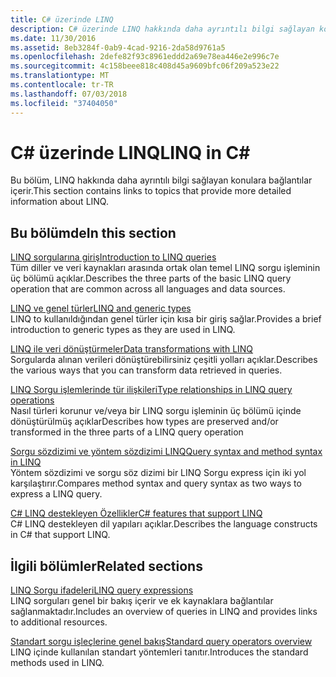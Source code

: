 ```yaml
---
title: C# üzerinde LINQ
description: C# üzerinde LINQ hakkında daha ayrıntılı bilgi sağlayan konulara bağlantılar.
ms.date: 11/30/2016
ms.assetid: 8eb3284f-0ab9-4cad-9216-2da58d9761a5
ms.openlocfilehash: 2defe82f93c8961eddd2a69e78ea446e2e996c7e
ms.sourcegitcommit: 4c158beee818c408d45a9609bfc06f209a523e22
ms.translationtype: MT
ms.contentlocale: tr-TR
ms.lasthandoff: 07/03/2018
ms.locfileid: "37404050"
---
```

# <a name="linq-in-c"></a><span data-ttu-id="4e589-103">C# üzerinde LINQ</span><span class="sxs-lookup"><span data-stu-id="4e589-103">LINQ in C#</span></span> #

<span data-ttu-id="4e589-104">Bu bölüm, LINQ hakkında daha ayrıntılı bilgi sağlayan konulara bağlantılar içerir.</span><span class="sxs-lookup"><span data-stu-id="4e589-104">This section contains links to topics that provide more detailed information about LINQ.</span></span>

## <a name="in-this-section"></a><span data-ttu-id="4e589-105">Bu bölümde</span><span class="sxs-lookup"><span data-stu-id="4e589-105">In this section</span></span>

[<span data-ttu-id="4e589-106">LINQ sorgularına giriş</span><span class="sxs-lookup"><span data-stu-id="4e589-106">Introduction to LINQ queries</span></span>](../programming-guide/concepts/linq/introduction-to-linq-queries.md)  
<span data-ttu-id="4e589-107">Tüm diller ve veri kaynakları arasında ortak olan temel LINQ sorgu işleminin üç bölümü açıklar.</span><span class="sxs-lookup"><span data-stu-id="4e589-107">Describes the three parts of the basic LINQ query operation that are common across all languages and data sources.</span></span>  

[<span data-ttu-id="4e589-108">LINQ ve genel türler</span><span class="sxs-lookup"><span data-stu-id="4e589-108">LINQ and generic types</span></span>](../programming-guide/concepts/linq/linq-and-generic-types.md)  
<span data-ttu-id="4e589-109">LINQ to kullanıldığından genel türler için kısa bir giriş sağlar.</span><span class="sxs-lookup"><span data-stu-id="4e589-109">Provides a brief introduction to generic types as they are used in LINQ.</span></span>

[<span data-ttu-id="4e589-110">LINQ ile veri dönüştürmeler</span><span class="sxs-lookup"><span data-stu-id="4e589-110">Data transformations with LINQ</span></span>](../programming-guide/concepts/linq/data-transformations-with-linq.md)  
<span data-ttu-id="4e589-111">Sorgularda alınan verileri dönüştürebilirsiniz çeşitli yolları açıklar.</span><span class="sxs-lookup"><span data-stu-id="4e589-111">Describes the various ways that you can transform data retrieved in queries.</span></span>

[<span data-ttu-id="4e589-112">LINQ Sorgu işlemlerinde tür ilişkileri</span><span class="sxs-lookup"><span data-stu-id="4e589-112">Type relationships in LINQ query operations</span></span>](../programming-guide/concepts/linq/type-relationships-in-linq-query-operations.md)  
<span data-ttu-id="4e589-113">Nasıl türleri korunur ve/veya bir LINQ sorgu işleminin üç bölümü içinde dönüştürülmüş açıklar</span><span class="sxs-lookup"><span data-stu-id="4e589-113">Describes how types are preserved and/or transformed in the three parts of a LINQ query operation</span></span>

[<span data-ttu-id="4e589-114">Sorgu sözdizimi ve yöntem sözdizimi LINQ</span><span class="sxs-lookup"><span data-stu-id="4e589-114">Query syntax and method syntax in LINQ</span></span>](../programming-guide/concepts/linq/query-syntax-and-method-syntax-in-linq.md)  
<span data-ttu-id="4e589-115">Yöntem sözdizimi ve sorgu söz dizimi bir LINQ Sorgu express için iki yol karşılaştırır.</span><span class="sxs-lookup"><span data-stu-id="4e589-115">Compares method syntax and query syntax as two ways to express a LINQ query.</span></span>

[<span data-ttu-id="4e589-116">C# LINQ destekleyen Özellikler</span><span class="sxs-lookup"><span data-stu-id="4e589-116">C# features that support LINQ</span></span>](../programming-guide/concepts/linq/features-that-support-linq.md)  
<span data-ttu-id="4e589-117">C# LINQ destekleyen dil yapıları açıklar.</span><span class="sxs-lookup"><span data-stu-id="4e589-117">Describes the language constructs in C# that support LINQ.</span></span>

## <a name="related-sections"></a><span data-ttu-id="4e589-118">İlgili bölümler</span><span class="sxs-lookup"><span data-stu-id="4e589-118">Related sections</span></span>

[<span data-ttu-id="4e589-119">LINQ Sorgu ifadeleri</span><span class="sxs-lookup"><span data-stu-id="4e589-119">LINQ query expressions</span></span>](../programming-guide/linq-query-expressions/index.md)  
<span data-ttu-id="4e589-120">LINQ sorguları genel bir bakış içerir ve ek kaynaklara bağlantılar sağlanmaktadır.</span><span class="sxs-lookup"><span data-stu-id="4e589-120">Includes an overview of queries in LINQ and provides links to additional resources.</span></span>

[<span data-ttu-id="4e589-121">Standart sorgu işleçlerine genel bakış</span><span class="sxs-lookup"><span data-stu-id="4e589-121">Standard query operators overview</span></span>](../programming-guide/concepts/linq/standard-query-operators-overview.md)  
<span data-ttu-id="4e589-122">LINQ içinde kullanılan standart yöntemleri tanıtır.</span><span class="sxs-lookup"><span data-stu-id="4e589-122">Introduces the standard methods used in LINQ.</span></span>